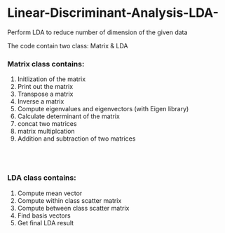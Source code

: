# Linear-Discriminant-Analysis-LDA-
Perform LDA to reduce number of dimension of the given data


The code contain two class:  Matrix & LDA<br />

### Matrix class contains:<br />
1. Initlization of the matrix<br />
2. Print out the matrix<br />
3. Transpose a matrix<br />
4. Inverse a matrix<br />
5. Compute eigenvalues and eigenvectors (with Eigen library)<br />
6. Calculate determinant  of the matrix<br />
7. concat two matrices<br />
8. matrix multiplcation<br />
9. Addition and subtraction of two matrices<br />
<br />
<br />

### LDA class contains:<br />
1. Compute mean vector<br />
2. Compute within class scatter matrix<br />
3. Compute between class scatter matrix<br />
4. Find basis vectors<br />
5. Get final LDA result<br />

